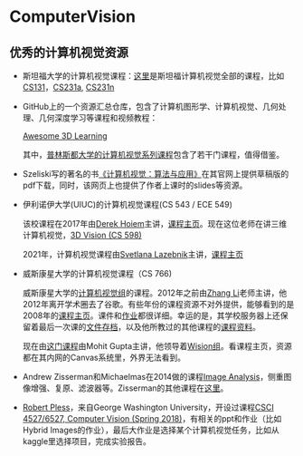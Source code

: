 # ComputerVision

## 优秀的计算机视觉资源

- 斯坦福大学的计算机视觉课程：[这里](http://vision.stanford.edu/teaching/)是斯坦福计算机视觉全部的课程，比如[CS131](http://vision.stanford.edu/teaching/cs131_fall2122/)，[CS231a](https://web.stanford.edu/class/cs231a/), [CS231n](http://cs231n.stanford.edu/)

- GitHub上的一个资源汇总仓库，包含了计算机图形学、计算机视觉、几何处理、几何深度学习等课程和视频教程：
  
  [Awesome 3D Learning](https://github.com/tensorush/Awesome-3D-Learning)
  
  其中，[普林斯都大学的计算机视觉系列课程](http://3dvision.princeton.edu/courses.html)包含了若干门课程，值得借鉴。
  
- Szeliski写的著名的书[《计算机视觉：算法与应用》](http://szeliski.org/Book/)在其官网上提供草稿版的pdf下载，同时，该网页上也提供了作者上课时的slides等资源。

- 伊利诺伊大学(UIUC)的计算机视觉课程(CS 543 / ECE 549)
  
  该校课程在2017年由[Derek Hoiem](http://dhoiem.cs.illinois.edu/)主讲，[课程主页](https://courses.engr.illinois.edu/cs543/sp2017/)。现在这位老师在讲三维计算机视觉，[3D Vision (CS 598)](https://courses.engr.illinois.edu/cs598dwh/fa2021/)
  
  2021年，计算机视觉课程由[Svetlana Lazebnik](http://slazebni.cs.illinois.edu/)主讲，[课程主页](http://slazebni.cs.illinois.edu/fall21/)

- 威斯康星大学的计算机视觉课程（CS 766)
  
  威斯康星大学的[计算机视觉组](http://pages.cs.wisc.edu/~dyer/vision.html)的课程。2012年之前由[Zhang Li](http://pages.cs.wisc.edu/~lizhang/)老师主讲，他2012年离开学术圈去了谷歌。有些年份的课程资源不对外提供，能够看到的是2008年的[课程主页](http://pages.cs.wisc.edu/~lizhang/courses/cs766-2008f/syllabus/syllabus.htm)。课件和[作业](http://pages.cs.wisc.edu/~lizhang/courses/cs766-2008f/projects/index.htm)都很详细。幸运的是，其学校服务器上还保留着最后一次课的[文件存档](http://pages.cs.wisc.edu/~lizhang/courses/cs766-2012f/syllabus/)，以及他所教过的其他课程的[课程资料](http://pages.cs.wisc.edu/~lizhang/courses/)。
  
  现在由[这门课程](http://pages.cs.wisc.edu/~mohitg/courses/CS766/)由Mohit Gupta主讲，他领导着[Wision组](https://wisionlab.cs.wisc.edu/)。看课程主页，资源都在其内网的Canvas系统里，外界无法看到。
  
  
- Andrew Zisserman和Michaelmas在2014做的课程[Image Analysis](https://www.robots.ox.ac.uk/~az/lectures/ia/index.html)，侧重图像增强、复原、滤波器等。Zisserman的其他课程在[这里](https://www.robots.ox.ac.uk/~az/lectures/)。
  
- [Robert Pless](https://www2.seas.gwu.edu/~pless/index.php)，来自George Washington University，开设过课程[CSCI 4527/6527, Computer Vision (Spring 2018)](https://www2.seas.gwu.edu/~pless/classes/ComputerVision/)，有相关的ppt和作业（比如Hybrid Images的作业），最后大作业是选择某个计算机视觉任务，比如从kaggle里选择项目，完成实验报告。

